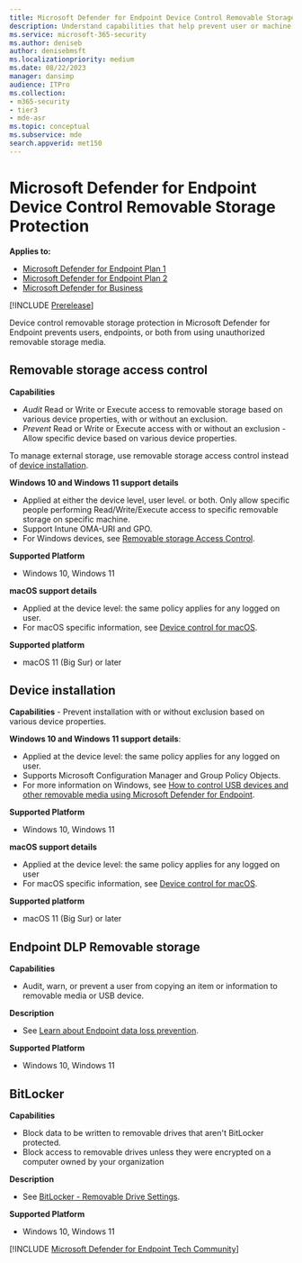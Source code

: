 ```yaml
---
title: Microsoft Defender for Endpoint Device Control Removable Storage Protection
description: Understand capabilities that help prevent user or machine or both from using unauthorized removable storage media
ms.service: microsoft-365-security
ms.author: deniseb
author: denisebmsft
ms.localizationpriority: medium
ms.date: 08/22/2023
manager: dansimp
audience: ITPro
ms.collection: 
- m365-security
- tier3
- mde-asr
ms.topic: conceptual
ms.subservice: mde
search.appverid: met150
---
```


# Microsoft Defender for Endpoint Device Control Removable Storage Protection


**Applies to:**
- [Microsoft Defender for Endpoint Plan 1](https://go.microsoft.com/fwlink/p/?linkid=2154037)
- [Microsoft Defender for Endpoint Plan 2](https://go.microsoft.com/fwlink/p/?linkid=2154037)
- [Microsoft Defender for Business](/microsoft-365/security/defender-business)

[!INCLUDE [Prerelease](../includes/prerelease.md)]

Device control removable storage protection in Microsoft Defender for Endpoint prevents users, endpoints, or both from using unauthorized removable storage media.

## Removable storage access control

**Capabilities**

- *Audit* Read or Write or Execute access to removable storage based on various device properties, with or without an exclusion.
- *Prevent* Read or Write or Execute access with or without an exclusion - Allow specific device based on various device properties.

To manage external storage, use removable storage access control instead of [device installation](#device-installation).

**Windows 10 and Windows 11 support details**

- Applied at either the device level, user level. or both. Only allow specific people performing Read/Write/Execute access to specific removable storage on specific machine.
- Support Intune OMA-URI and GPO.
- For Windows devices, see [Removable storage Access Control](device-control-removable-storage-access-control.md).

**Supported Platform** 

- Windows 10, Windows 11

**macOS support details**

- Applied at the device level: the same policy applies for any logged on user.
- For macOS specific information, see [Device control for macOS](mac-device-control-overview.md).

**Supported platform** 

- macOS 11 (Big Sur) or later

## Device installation

**Capabilities** - Prevent installation with or without exclusion based on various device properties.

**Windows 10 and Windows 11 support details**:

- Applied at the device level: the same policy applies for any logged on user.
- Supports Microsoft Configuration Manager and Group Policy Objects.
- For more information on Windows, see [How to control USB devices and other removable media using Microsoft Defender for Endpoint](control-usb-devices-using-intune.md).

**Supported Platform** 

- Windows 10, Windows 11

**macOS support details**

- Applied at the device level: the same policy applies for any logged on user
- For macOS specific information, see [Device control for macOS](mac-device-control-overview.md).

**Supported platform** 

- macOS 11 (Big Sur) or later

## Endpoint DLP Removable storage

**Capabilities** 

- Audit, warn, or prevent a user from copying an item or information to removable media or USB device.

**Description** 

- See [Learn about Endpoint data loss prevention](../../compliance/endpoint-dlp-learn-about.md).

**Supported Platform** 

- Windows 10, Windows 11

## BitLocker

**Capabilities**

- Block data to be written to removable drives that aren't BitLocker protected.
- Block access to removable drives unless they were encrypted on a computer owned by your organization

**Description** 

- See [BitLocker - Removable Drive Settings](/mem/intune/protect/endpoint-security-disk-encryption-profile-settings).

**Supported Platform** 

- Windows 10, Windows 11


[!INCLUDE [Microsoft Defender for Endpoint Tech Community](../../includes/defender-mde-techcommunity.md)]
